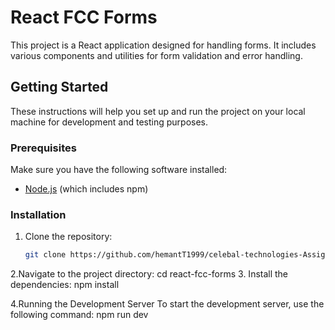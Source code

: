 # React FCC Forms

This project is a React application designed for handling forms. It includes various components and utilities for form validation and error handling.

## Getting Started

These instructions will help you set up and run the project on your local machine for development and testing purposes.

### Prerequisites

Make sure you have the following software installed:

- [Node.js](https://nodejs.org/en/download/) (which includes npm)

### Installation

1. Clone the repository:

   ```sh
   git clone https://github.com/hemantT1999/celebal-technologies-Assignment.git
2.Navigate to the project directory:
  cd react-fcc-forms
3. Install the dependencies:
npm install

4.Running the Development Server
To start the development server, use the following command:
npm run dev


